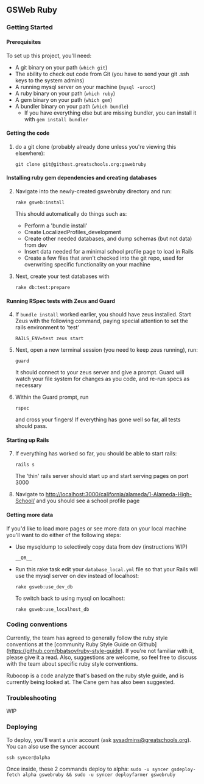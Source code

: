 ## GSWeb Ruby

### Getting Started

#### Prerequisites

  To set up this project, you'll need:

  - A git binary on your path (`which git`)
  - The ability to check out code from Git (you have to send your git .ssh
    keys to the system admins)
  - A running mysql server on your machine (`mysql -uroot`)
  - A ruby binary on your path (`which ruby`)
  - A gem binary on your path (`which gem`)
  - A bundler binary on your path (`which bundle`)
    - If you have everything else but are missing bundler, you can install it
      with `gem install bundler`

#### Getting the code

1. do a git clone (probably already done unless you're viewing this elsewhere):

    `git clone git@githost.greatschools.org:gswebruby`

#### Installing ruby gem dependencies and creating databases

2. Navigate into the newly-created gswebruby directory and run:

    `rake gsweb:install`

    This should automatically do things such as:

      - Perform a 'bundle install'
      - Create LocalizedProfiles_development
      - Create other needed databases, and dump schemas (but not data) from dev
      - Insert data needed for a minimal school profile page to load in Rails
      - Create a few files that aren't checked into the git repo, used for
        overwriting specific functionality on your machine



3. Next, create your test databases with

    `rake db:test:prepare`

#### Running RSpec tests with Zeus and Guard

4. If `bundle install` worked earlier, you should have zeus installed. Start
   Zeus with the following command, paying special attention to set the rails
   environment to 'test'

    `RAILS_ENV=test zeus start`

5. Next, open a new terminal session (you need to keep zeus running), run:

    `guard`

    It should connect to your zeus server and give a prompt. Guard
will watch your file system for changes as you code, and re-run specs as
necessary

6. Within the Guard prompt, run

    `rspec`

    and cross your fingers! If everything has gone well so far, all tests
    should pass.

#### Starting up Rails

7. If everything has worked so far, you should be able to start rails:

    `rails s`

    The 'thin' rails server should start up and start serving pages on port
    3000

8. Navigate to [http://localhost:3000/california/alameda/1-Alameda-High-School/](http://localhost:3000/california/alameda/1-Alameda-High-School/)
and you should see a school profile page

#### Getting more data

  If you'd like to load more pages or see more data on your local machine
  you'll want to do either of the following steps:

- Use mysqldump to selectively copy data from dev (instructions WIP)

      __OR__

- Run this rake task edit your `database_local.yml` file so that your Rails
  will use the mysql server on dev instead of localhost:

  `rake gsweb:use_dev_db`

  To switch back to using mysql on localhost:

  `rake gsweb:use_localhost_db`

### Coding conventions

  Currently, the team has agreed to generally follow the ruby style
  conventions at the [community Ruby Style Guide on Github]
  (https://github.com/bbatsov/ruby-style-guide). If you're not familiar with
  it, please give it a read. Also, suggestions are welcome, so
  feel free to discuss with the team about specific ruby style conventions.

  Rubocop is a code analyze that's based on the ruby style guide, and is
  currently being looked at. The Cane gem has also been suggested.

### Troubleshooting

  WIP

### Deploying


  To deploy, you'll want a unix account (ask sysadmins@greatschools.org). You can also use the syncer account

  `ssh syncer@alpha`

  Once inside, these 2 commands deploy to alpha:
  `sudo -u syncer gsdeploy-fetch alpha gswebruby && sudo -u syncer deployfarmer gswebruby`

